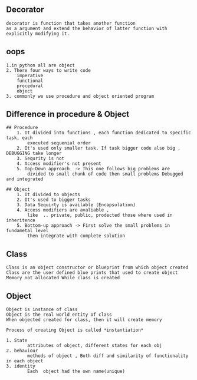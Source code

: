## Decorator
    decorator is function that takes another function
    as a argument and extend the behavior of latter function with explicitly modifying it.


## oops 
    1.in python all are object 
    2. There four ways to write code
        imperative
        functional
        procedural
        object
    3. commonly we use procedure and object oriented program

## Difference in procedure & Object

    ## Procedure
        1. It divided into functions , each function dedicated to specific task, each 
            executed sequenial order
        2. It's used only smaller task. If task bigger code also big , DEBUGGING take longer
        3. Sequrity is not
        4. Access modifier's not present
        5. Top-Down approach  -> This one follows big problems are 
            divided to small chunk of code then small problems Debugged and integrated 

    ## Object
        1. It divided to objects 
        2. It's used to bigger tasks
        3. Data Sequirty is available (Encapsulation)
        4. Access modifiers are avaliable , 
            like  .. private, public, prodected those where used in inheritence
        5. Bottom-up approach -> First solve the small problems in fundametal level 
            then integrate with complete solution

## Class

    Class is an object constructor or blueprint from which object created
    Class are the user defined blue prints that used to create object
    Memory not allocated While class is created

## Object
    Object is instance of class
    Object is the real world entity of class
    When objected created for class, then it will create memory 

    Process of creating Object is called *instantiation*
    
    1. State
            attributes of object, different states for each obj
    2. behaviour
            methods of object , Both diff and similarity of functionality in each object
    3. identity
            Each  object had the own name(unique)

